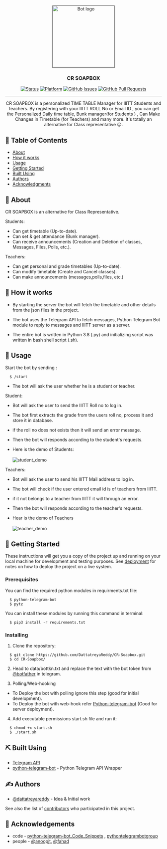 <p align="center">
  <a href="" rel="noopener">
 <img width=200px height=200px src="https://raw.githubusercontent.com/DattatreyaReddy/CR-Soapbox/master/media/CR_ALT_LOGO.jpg" alt="Bot logo"></a>
</p>

<h3 align="center">CR SOAPBOX</h3>

<div align="center">

[![Status](https://img.shields.io/badge/status-active-success.svg)]()
[![Platform](https://img.shields.io/badge/platform-telegram-orange)](https://t.me/CR_ALT_BOT)
[![GitHub Issues](https://img.shields.io/github/issues/helloworld-iiitt/CR-Soapbox)](https://github.com/helloworld-iiitt/CR-Soapbox/issues)
[![GitHub Pull Requests](https://img.shields.io/github/issues-pr/helloworld-iiitt/CR-Soapbox)](https://github.com/helloworld-iiitt/CR-Soapbox/pulls)

</div>

---

<p align="center">  CR SOAPBOX is a personalized TIME TABLE Manager for IIITT Students and Teachers. 
By registering with your IIITT ROLL No or Email ID , you can get the Personalized 
Daily time table, Bunk manager(for Students ) , Can Make Changes in Timetable (for Teachers) 
and many more. It's totally an alternative for Class representative 😉.
    <br> 
</p>

## 📝 Table of Contents

- [About](#about)
- [How it works](#working)
- [Usage](#usage)
- [Getting Started](#getting_started)
- [Built Using](#built_using)
- [Authors](#authors)
- [Acknowledgments](#acknowledgement)

## 🧐 About <a name = "about"></a>

CR SOAPBOX is an alternative for Class Representative.

Students:

- Can get timetable (Up-to-date).
- Can set & get attendance (Bunk manager).
- Can receive announcements (Creation and Deletion of classes, Messages, Files, Polls, etc.).

Teachers:

- Can get personal and grade timetables (Up-to-date).
- Can modify timetable (Create and Cancel classes).
- Can make announcements (messages,polls,files, etc.)

## 💭 How it works <a name = "working"></a>

- By starting the server the bot will fetch the timetable and other details from the json files in the project.

- The bot uses the Telegram API to fetch messages, Python Telegram Bot module to reply to messages and IIITT server as a server.

- The entire bot is written in Python 3.8 (.py) and initializing script was written in bash shell script (.sh).

## 🎈 Usage <a name = "usage"></a>

Start the bot by sending :

```
  $ /start
```

- The bot will ask the user whether he is a student or teacher.

Student:

- Bot will ask the user to send the IIITT Roll no to log in.
- The bot first extracts the grade from the users roll no, process it and store it in database.
- if the roll no does not exists then it will send an error message.
- Then the bot will responds according to the student's requests.

- Here is the demo of Students: <br><br>
![student_demo](https://raw.githubusercontent.com/DattatreyaReddy/CR-Soapbox/master/media/student_demo.gif)

Teachers:

- Bot will ask the user to send his IIITT Mail address to log in.
- The bot will check if the user entered email id is of teachers from IIITT.
- if it not belongs to a teacher from IIITT it will through an error.
- Then the bot will responds according to the teacher's requests.

- Hear is the demo of Teachers<br><br>
![teacher_demo](https://raw.githubusercontent.com/DattatreyaReddy/CR-Soapbox/master/media/teacher_demo.gif)

## 🏁 Getting Started <a name = "getting_started"></a>

These instructions will get you a copy of the project up and running on your local machine for development and testing purposes. See [deployment](#deployment) for notes on how to deploy the project on a live system.

### Prerequisites

You can find the required python modules in requirments.txt file:

```
  $ python-telegram-bot
  $ pytz
```

You can install these modules by running this command in terminal:

```
  $ pip3 install -r requirements.txt
```

### **Installing**

1. Clone the repository:

```
  $ git clone https://github.com/DattatreyaReddy/CR-Soapbox.git
  $ cd CR-Soapbox/
```

2. Head to data/bottkn.txt and replace the text with the bot token from [@botfather](https://core.telegram.org/bots#6-botfather) in telegram.

3. Polling/Web-hooking

- To Deploy the bot with polling ignore this step (good for initial development).
- To Deploy the bot with web-hook refer [Python-telegram-bot](https://github.com/python-telegram-bot/python-telegram-bot/wiki/Webhooks) (Good for server deployment).

4. Add executable permissions start.sh file and run it:

```
  $ chmod +x start.sh
  $ ./start.sh
```

## ⛏️ Built Using <a name = "built_using"></a>

- [Telegram API](https://core.telegram.org/bots)
- [python-telegram-bot](https://python-telegram-bot.readthedocs.io/en/stable/) - Python Telegram API Wrapper

## ✍️ Authors <a name = "authors"></a>

- [@dattatreyareddy](https://github.com/DattatreyaReddy) - Idea & Initial work

See also the list of [contributors](https://github.com/helloworld-iiitt/CR-Soapbox/graphs/contributors) who participated in this project.

## 🎉 Acknowledgements <a name = "acknowledgement"></a>

- code - [python-telegram-bot_Code_Snippets](https://github.com/python-telegram-bot/python-telegram-bot/wiki/Code-snippets) , [pythontelegrambotgroup](https://t.me/pythontelegrambotgroup)
- people - [@anoopjt](https://github.com/anoopjt), [@fahad](https://github.com/fahad-israr)